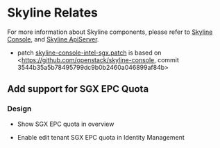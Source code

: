 # Skyline Relates

For more information about Skyline components, please refer to
[Skyline Console](https://github.com/openstack/skyline-console), and
[Skyline ApiServer](https://github.com/openstack/skyline-apiserver).

* patch [skyline-console-intel-sgx.patch](../../skyline-console-intel-sgx.patch) is based on
<https://github.com/openstack/skyline-console, commit 3544b35a5b78495799dc9b0b2460a046899af84b>

## Add support for SGX EPC Quota

### Design

* Show SGX EPC quota in overview

* Enable edit tenant SGX EPC quota in Identity Management
